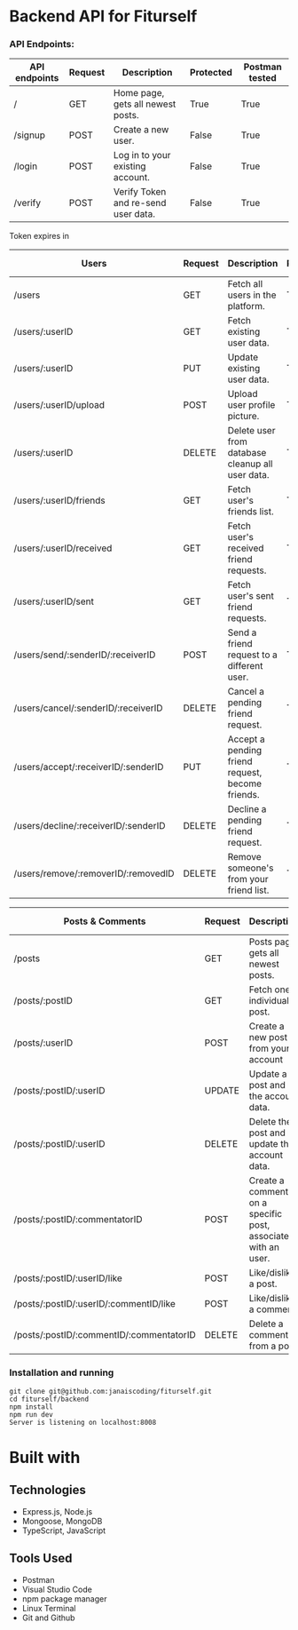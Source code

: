 # Backend API for Fiturself

### API Endpoints:

| API endpoints | Request | Description                         | Protected | Postman tested |
| ------------- | ------- | ----------------------------------- | --------- | -------------- |
| /             | GET     | Home page, gets all newest posts.   | True      | True           |
| /signup       | POST    | Create a new user.                  | False     | True           |
| /login        | POST    | Log in to your existing account.    | False     | True           |
| /verify       | POST    | Verify Token and re-send user data. | False     | True           |

Token expires in

| Users                                | Request | Description                                      | Protected | Postman tested    |
| ------------------------------------ | ------- | ------------------------------------------------ | --------- | ----------------- |
| /users                               | GET     | Fetch all users in the platform.                 | True      | True              |
| /users/:userID                       | GET     | Fetch existing user data.                        | True      | True              |
| /users/:userID                       | PUT     | Update existing user data.                       | True      | True              |
| /users/:userID/upload                | POST    | Upload user profile picture.                     | True      | False(used views) |
| /users/:userID                       | DELETE  | Delete user from database cleanup all user data. | True      | True              |
| /users/:userID/friends               | GET     | Fetch user's friends list.                       | True      | True              |
| /users/:userID/received              | GET     | Fetch user's received friend requests.           | True      | True              |
| /users/:userID/sent                  | GET     | Fetch user's sent friend requests.               | True      | True              |
| /users/send/:senderID/:receiverID    | POST    | Send a friend request to a different user.       | True      | True              |
| /users/cancel/:senderID/:receiverID  | DELETE  | Cancel a pending friend request.                 | True      | True              |
| /users/accept/:receiverID/:senderID  | PUT     | Accept a pending friend request, become friends. | True      | True              |
| /users/decline/:receiverID/:senderID | DELETE  | Decline a pending friend request.                | True      | True              |
| /users/remove/:removerID/:removedID  | DELETE  | Remove someone's from your friend list.          | True      | True              |

| Posts & Comments                         | Request | Description                                                   | Protected | Postman Tested |
| ---------------------------------------- | ------- | ------------------------------------------------------------- | --------- | -------------- |
| /posts                                   | GET     | Posts page, gets all newest posts.                            | True      | True           |
| /posts/:postID                           | GET     | Fetch one individual post.                                    | True      | True           |
| /posts/:userID                           | POST    | Create a new post from your account                           | True      | True           |
| /posts/:postID/:userID                   | UPDATE  | Update a post and the account data.                           | True      | True           |
| /posts/:postID/:userID                   | DELETE  | Delete the post and update the account data.                  | True      | True           |
| /posts/:postID/:commentatorID            | POST    | Create a comment on a specific post, associated with an user. | True      | True           |
| /posts/:postID/:userID/like              | POST    | Like/dislike a post.                                          | True      | True           |
| /posts/:postID/:userID/:commentID/like   | POST    | Like/dislike a comment.                                       | True      | True           |
| /posts/:postID/:commentID/:commentatorID | DELETE  | Delete a comment from a post.                                 | True      | True           |

### Installation and running

```
git clone git@github.com:janaiscoding/fiturself.git
cd fiturself/backend
npm install
npm run dev
Server is listening on localhost:8008
```

# Built with

## Technologies

- Express.js, Node.js
- Mongoose, MongoDB
- TypeScript, JavaScript

## Tools Used

- Postman
- Visual Studio Code
- npm package manager
- Linux Terminal
- Git and Github
